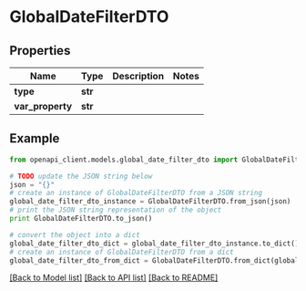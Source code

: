 # GlobalDateFilterDTO


## Properties
Name | Type | Description | Notes
------------ | ------------- | ------------- | -------------
**type** | **str** |  | 
**var_property** | **str** |  | 

## Example

```python
from openapi_client.models.global_date_filter_dto import GlobalDateFilterDTO

# TODO update the JSON string below
json = "{}"
# create an instance of GlobalDateFilterDTO from a JSON string
global_date_filter_dto_instance = GlobalDateFilterDTO.from_json(json)
# print the JSON string representation of the object
print GlobalDateFilterDTO.to_json()

# convert the object into a dict
global_date_filter_dto_dict = global_date_filter_dto_instance.to_dict()
# create an instance of GlobalDateFilterDTO from a dict
global_date_filter_dto_from_dict = GlobalDateFilterDTO.from_dict(global_date_filter_dto_dict)
```
[[Back to Model list]](../README.md#documentation-for-models) [[Back to API list]](../README.md#documentation-for-api-endpoints) [[Back to README]](../README.md)


